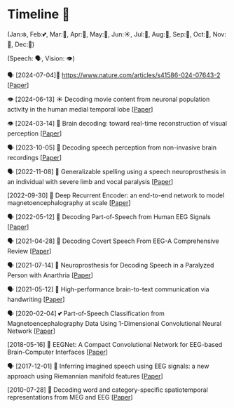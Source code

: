 # Timeline 🚀 

(Jan:❄️, Feb:💕, Mar:🌱, Apr:🌸, May:🌺, Jun:☀️, Jul:🍦, Aug:🌴, Sep:🍂, Oct:🎃, Nov:🦃, Dec:🎄)

(Speech: 🗣️, Vision: 👁️)

🗣️ [2024-07-04]🍦  https://www.nature.com/articles/s41586-024-07643-2 [[Paper](https://www.nature.com/articles/s41586-024-07643-2)]





👁️ [2024-06-13] ☀️ Decoding movie content from neuronal population activity in the human medial temporal lobe [[Paper](https://www.biorxiv.org/content/10.1101/2024.06.13.598791v1.full.pdf)]



👁️ [2024-03-14] 🌱 Brain decoding: toward real-time reconstruction of visual perception [[Paper](https://arxiv.org/pdf/2310.19812)]



🗣️ [2023-10-05] 🎃 Decoding speech perception from non-invasive brain recordings [[Paper](https://www.nature.com/articles/s42256-023-00714-5)]



🗣️ [2022-11-08] 🦃 Generalizable spelling using a speech neuroprosthesis in an individual with severe limb and vocal paralysis [[Paper](https://www.nature.com/articles/s41467-022-33611-3)]



[2022-09-30] 🍂 Deep Recurrent Encoder: an end-to-end network to model magnetoencephalography at scale [[Paper](https://arxiv.org/pdf/2103.02339)]



🗣️ [2022-05-12] 🌺 Decoding Part-of-Speech from Human EEG Signals [[Paper](https://aclanthology.org/2022.acl-long.156.pdf)]



🗣️ [2021-04-28] 🌸 Decoding Covert Speech From EEG-A Comprehensive Review [[Paper](https://www.frontiersin.org/journals/neuroscience/articles/10.3389/fnins.2021.642251/full)]



🗣️ [2021-07-14] 🍦 Neuroprosthesis for Decoding Speech in a Paralyzed Person with Anarthria [[Paper](https://www.nejm.org/doi/pdf/10.1056/NEJMoa2027540)]



🗣️ [2021-05-12] 🌺 High-performance brain-to-text communication via handwriting [[Paper](https://www.nature.com/articles/s41586-021-03506-2)]



🗣️ [2020-02-04] 💕 Part-of-Speech Classification from Magnetoencephalography Data Using 1-Dimensional Convolutional Neural Network [[Paper](https://osf.io/preprints/psyarxiv/6gqj8)]



[2018-05-16] 🌺 EEGNet: A Compact Convolutional Network for EEG-based Brain-Computer Interfaces [[Paper](https://arxiv.org/pdf/1611.08024)]



🗣️ [2017-12-01] 🎄 Inferring imagined speech using EEG signals: a new approach using Riemannian manifold features [[Paper](https://iopscience.iop.org/article/10.1088/1741-2552/aa8235/pdf)]



[2010-07-28] 🍦 Decoding word and category-specific spatiotemporal representations from MEG and EEG [[Paper](https://pdf.sciencedirectassets.com/272508/1-s2.0-S1053811910X00234/1-s2.0-S1053811910013819/main.pdf?X-Amz-Security-Token=IQoJb3JpZ2luX2VjEEcaCXVzLWVhc3QtMSJHMEUCIQCYOXlDGjxsyoCoOKWlXi3ca1gSZobUzI7OXYU04KqsIgIgWSBkb%2BsQLBgXBUf1yMWpTWAPqz8PwdSJ1aqBijtrGOYquwUI8P%2F%2F%2F%2F%2F%2F%2F%2F%2F%2FARAFGgwwNTkwMDM1NDY4NjUiDGbrnz%2B2X8VvRtcTLCqPBZM9CF8sU7IsZObf4ygolqWtNiNWYEnQEHp%2FQ7CwN7kl0lSaBZdMkdVOlbfLaGYb5Fl1bNnWbd9V9tDSxjvlKxe8oJU58Iz6%2BCnyEdf8O8%2FMy4i5gRNfnyfeLpV%2F4bI9tJ%2B%2FF%2FAFZDnoRUjW%2BEZqMYqAsTUQMVSMncvfXMeMTiiFGm3yVVsp%2B%2FDMZ%2FOmldDN66I%2BwLitwWbPSm6%2FIltSoKt%2B73LkpJWD5TFD7EnWOMoy0m0MHU1X%2F8b4YFW9ulY7KqSOmQ9ZZyBqNUkcANPt0q3PwgqkFCuA3eYU%2BVSTd5oZiT4dXXi2bT9J3oGUu%2F%2FWp5yJAQH96767LrTK8z99rqTf0twufp0vFw2pcSdKdZI0dLxPgBsZzs4rS%2FpBIlFfO%2B8n73KNn0%2BBZ7ciuIu2RSsMuF7%2FOD0v0QNbOtA2vIrCix9p5npevrz04w6VBBNxHAiSkhoH9Mo%2FfmWUvSFXIfGWW3uQGl5%2FL5741vnGDPg03BEGFQ%2BAENAiqoNIh82eu2vIsGSFC%2FvLm9FK2lNCH1H9hXO7WktWeYEubDm2R%2F2JbqdXfUpb0c6Kf7c97T%2Bog%2BcNLKCzNvSm8ic%2FQVlFplZotsfbUcZa6VNvTz5KRiRq6r%2BtgNa3ITYECbv4aT%2B7egxVjKA9FxgWP0QbRNvmN%2Fljg7a48byrf%2FO5ovfPUZiyekqMRzAJdgVLt4Eird9hvyoJDbGA4sBN2KwRim89FZJz%2FZJDTV8EoBqg%2F4Kut6x0U3eXtxvwDM%2Fyu%2FCP8YCDbwQJWoPTgWV9wNx8zbwLtYf6vxJjOm6KdouOhw%2B3LHAxbBH6cF%2F6NKG6yUpy30vj3vD9akO6GT%2B%2B5IcoOw2BLh1iuorBVszb1plUuuU5UFQwr%2F71swY6sQHxfoQt7B2%2BjXo8WZEDEFtNBuGlwFAQyu78S04M1MkzslnNlcz0qYNPSgrgtoK1ElbPfxcFlVDgfWoqayFkmvlwrmMi8tXEBugdlEZ5GALUicz1N%2BAlPOUd693E%2F4YRfmgqj9n6Difa4vYTLQ%2BIs0iin4PJqCEMM6m8x299UdrS2zjZpBd2iq7ucQopZnG%2B6rEtZH6HqUGPNx3nkHJFR9ZyjPWaO1%2FnEc4O4OWAauu1o5s%3D&X-Amz-Algorithm=AWS4-HMAC-SHA256&X-Amz-Date=20240627T155715Z&X-Amz-SignedHeaders=host&X-Amz-Expires=300&X-Amz-Credential=ASIAQ3PHCVTYQXEBBZYT%2F20240627%2Fus-east-1%2Fs3%2Faws4_request&X-Amz-Signature=ddfc3a7a8fd83b394bbafa9e9ad0ec35f23cf4a238ac0345299ef1e6ce7586b7&hash=a8a7482b270a309da554a4fd6084b56201f00a42746c2a172b4c6aca3f15894c&host=68042c943591013ac2b2430a89b270f6af2c76d8dfd086a07176afe7c76c2c61&pii=S1053811910013819&tid=spdf-6e47e461-4b87-434c-af02-aa21929f8b83&sid=8953f4ea9d99f24f9c488f864254107ff7c4gxrqa&type=client&tsoh=d3d3LnNjaWVuY2VkaXJlY3QuY29t&ua=17155c5e06500e5607&rr=89a6a1bbeaee43ed&cc=us)]

